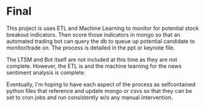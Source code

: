 # Final

This project is uses ETL and Machine Learning to monitor for potential stock breakout indicators. Then score those indicators in mongo so that an automated trading bot can query the db to queue up potential candidate to monitor/trade on. The process is detailed in the ppt or keynote file.

The LTSM and Bot itself are not included at this time as they are not complete. However, the ETL is and the machine learning for the news sentiment analysis is complete.

Eventually, I'm hoping to have each aspect of the process as selfcontained python files that reference and update mongo or csvs so that they can be set to cron jobs and run consistently w/o any manual intervention. 
